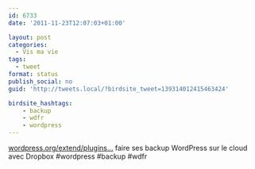 ```yaml
---
id: 6733
date: '2011-11-23T12:07:03+01:00'

layout: post
categories:
  - Vis ma vie
tags:
  - tweet
format: status
publish_social: no
guid: 'http://tweets.local/?birdsite_tweet=139314012415463424'

birdsite_hashtags:
    - backup
    - wdfr
    - wordpress
---
```


[wordpress.org/extend/plugins…](http://wordpress.org/extend/plugins/wordpress-backup-to-dropbox/) faire ses backup WordPress sur le cloud avec Dropbox #wordpress #backup #wdfr